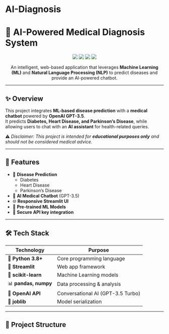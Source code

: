 # AI-Diagnosis
# 🧠 AI-Powered Medical Diagnosis System  

<p align="center">
  <img src="https://img.shields.io/badge/Python-3.8+-blue?logo=python" />
  <img src="https://img.shields.io/badge/Streamlit-Web%20App-ff4b4b?logo=streamlit" />
  <img src="https://img.shields.io/badge/OpenAI-GPT--3.5-412991?logo=openai" />
  <img src="https://img.shields.io/badge/License-MIT-green" />
</p>  

<p align="center">
   An intelligent, web-based application that leverages <b>Machine Learning (ML)</b> and  
   <b>Natural Language Processing (NLP)</b> to predict diseases and provide an AI-powered chatbot.  
</p>  

---

## ✨ Overview  

This project integrates **ML-based disease prediction** with a **medical chatbot** powered by **OpenAI GPT-3.5**.  
It predicts **Diabetes, Heart Disease, and Parkinson’s Disease**, while allowing users to chat with an **AI assistant** for health-related queries.  

⚠️ *Disclaimer: This project is intended for **educational purposes only** and should not be considered medical advice.*  

---

## 🚀 Features  

- 🎯 **Disease Prediction**  
  - Diabetes  
  - Heart Disease  
  - Parkinson’s Disease  
- 💬 **AI Medical Chatbot** (GPT-3.5)  
- 🌐 **Responsive Streamlit UI**  
- 🧠 **Pre-trained ML Models**  
- 🔐 **Secure API key integration**  

---

## 🛠️ Tech Stack  

| Technology       | Purpose                           |
|------------------|-----------------------------------|
| 🐍 **Python 3.8+** | Core programming language        |
| 🎨 **Streamlit**  | Web app framework                |
| 🤖 **scikit-learn** | Machine Learning models         |
| 📊 **pandas, numpy** | Data processing & analysis    |
| 🧠 **OpenAI API** | Conversational AI (GPT-3.5 Turbo) |
| 💾 **joblib**     | Model serialization              |

---

## 📂 Project Structure  

